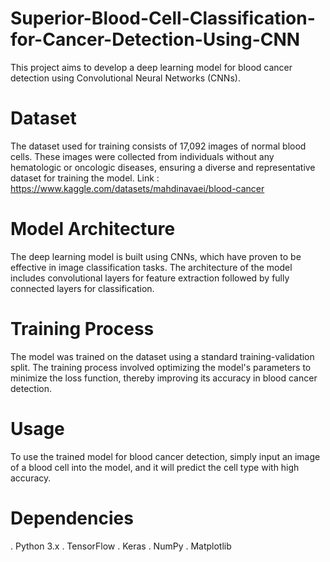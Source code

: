 # Superior-Blood-Cell-Classification-for-Cancer-Detection-Using-CNN
This project aims to develop a deep learning model for blood cancer detection using Convolutional Neural Networks (CNNs).

# Dataset
The dataset used for training consists of 17,092 images of normal blood cells. These images were collected from individuals without any hematologic or oncologic diseases, ensuring a diverse and representative dataset for training the model. Link : https://www.kaggle.com/datasets/mahdinavaei/blood-cancer

# Model Architecture
The deep learning model is built using CNNs, which have proven to be effective in image classification tasks. The architecture of the model includes convolutional layers for feature extraction followed by fully connected layers for classification.

# Training Process
The model was trained on the dataset using a standard training-validation split. The training process involved optimizing the model's parameters to minimize the loss function, thereby improving its accuracy in blood cancer detection.

# Usage
To use the trained model for blood cancer detection, simply input an image of a blood cell into the model, and it will predict the cell type with high accuracy.

# Dependencies
. Python 3.x
. TensorFlow
. Keras
. NumPy
. Matplotlib
